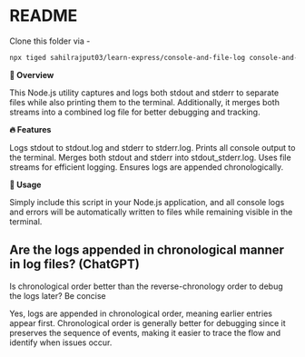 # README

Clone this folder via -

```sh
npx tiged sahilrajput03/learn-express/console-and-file-log console-and-file-log
```

**📜 Overview**

This Node.js utility captures and logs both stdout and stderr to separate files while also printing them to the terminal. Additionally, it merges both streams into a combined log file for better debugging and tracking.

**🔥 Features**

Logs stdout to stdout.log and stderr to stderr.log.
Prints all console output to the terminal.
Merges both stdout and stderr into stdout_stderr.log.
Uses file streams for efficient logging.
Ensures logs are appended chronologically.

**🚀 Usage**

Simply include this script in your Node.js application, and all console logs and errors will be automatically written to files while remaining visible in the terminal.

## Are the logs appended in chronological manner in log files? (ChatGPT)

Is chronological order better than the reverse-chronology order to debug the logs later? Be concise 

Yes, logs are appended in chronological order, meaning earlier entries appear first. Chronological order is generally better for debugging since it preserves the sequence of events, making it easier to trace the flow and identify when issues occur.